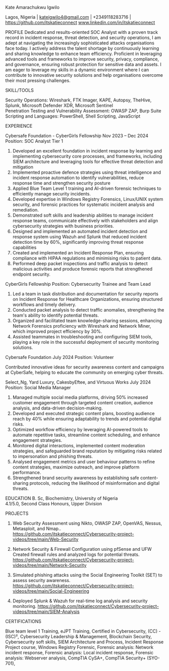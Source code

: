 Kate Amarachukwu Igwilo

Lagos, Nigeria 
| kateigwilo4@gmail.com |
+2349118283716 |
https://github.com/itskatieconnect
 www.linkedin.com/in/itskatieconnect

 
PROFILE 
Dedicated and results-oriented SOC Analyst with a proven track record in incident response, threat detection, and security operations, I am adept at navigating the increasingly sophisticated attacks organisations face today. I actively address the talent shortage by continuously learning and sharing knowledge to enhance team efficiency. Proficient in leveraging advanced tools and frameworks to improve security, privacy, compliance, and governance, ensuring robust protection for sensitive data and assets. I am eager to leverage my skills in a dynamic environment where I can contribute to innovative security solutions and help organisations overcome their most pressing challenges.

SKILL/TOOLS

Security Operations: Wireshark,  FTK Imager, KAPE, Autopsy, TheHive, Splunk, Microsoft Defender XDR, Microsoft Sentinel  
Penetration Testing and Vulnerability Assessment: OWASP ZAP, Burp Suite
Scripting and Languages: PowerShell, Shell Scripting, JavaScript





EXPERIENCE

Cybersafe Foundation - CyberGirls Fellowship 					Nov 2023 – Dec 2024
Position: SOC Analyst Tier 1


1. Developed an excellent foundation in incident response by learning and implementing cybersecurity core processes, and frameworks, including SIEM architecture and leveraging tools for effective threat detection and mitigation
2. Implemented proactive defence strategies using threat intelligence and incident response automation to identify vulnerabilities, reduce response time and strengthen security posture
3. Applied Blue Team Level 1 training and AI-driven forensic techniques to efficiently manage security incidents.
4. Developed expertise in Windows Registry Forensics, Linux/UNIX system security, and forensic practices for systematic incident analysis and remediation.
5. Demonstrated soft skills and leadership abilities to manage incident response teams, communicate effectively with stakeholders and align cybersecurity strategies with business priorities.
6. Designed and implemented an automated incident detection and response system using Wazuh and Splunk that reduced incident detection time by 60%, significantly improving threat response capabilities
7. Created and implemented an Incident Response Plan, ensuring compliance with HIPAA regulations and minimising risks to patient data.
8. Performed deep packet inspections and traffic analysis to detect malicious activities and produce forensic reports that strengthened endpoint security.


CyberGirls Fellowship 
Position: Cybersecurity Trainee and Team Lead

1. Led a team in task distribution and documentation for security reports on Incident Response for Healthcare Organizations, ensuring structured workflows and timely delivery.
2. Conducted packet analysis to detect traffic anomalies, strengthening the team's ability to identify potential threats.
3. Organized and facilitated team knowledge-sharing sessions, enhancing Network Forensics proficiency with Wireshark and Network Miner, which improved project efficiency by 30%.
4. Assisted teammates in troubleshooting and configuring SIEM tools, playing a key role in the successful deployment of security monitoring solutions.


Cybersafe Foundation 									July 2024
Position: Volunteer

Contributed innovative ideas for security awareness content and campaigns at CyberSafe, helping to educate the community on emerging cyber threats.



Select_Ng, Yard Luxury,  CakesbyEftee, and Virtuous Works				 July 2024
Position:  Social Media Manager

1. Managed multiple social media platforms, driving 50% increased customer engagement through targeted content creation, audience analysis, and data-driven decision-making.
2. Developed and executed strategic content plans, boosting audience reach by 40% while ensuring adaptability to trends and potential digital risks.
3. Optimized workflow efficiency by leveraging AI-powered tools to automate repetitive tasks, streamline content scheduling, and enhance engagement strategies.
4. Monitored digital interactions, implemented content moderation strategies, and safeguarded brand reputation by mitigating risks related to impersonation and phishing threats.
5. Analysed engagement metrics and user behaviour patterns to refine content strategies, maximize outreach, and improve platform performance.
6. Strengthened brand security awareness by establishing safe content-sharing protocols, reducing the likelihood of misinformation and digital threats.




EDUCATION
B. Sc, Biochemistry, University of Nigeria								
4.1/5.0, Second Class Honours, Upper Division	



PROJECTS
1. Web Security Assessment using Nikto, OWASP ZAP, OpenVAS, Nessus, Metasploit, and Nmap..
https://github.com/itskatieconnect/Cybersecurity-project-videos/tree/main/Web-Security

2. Network Security & Firewall Configuration using pfSense and UFW
Created firewall rules and analyzed logs for potential threats.
https://github.com/itskatieconnect/Cybersecurity-project-videos/tree/main/Network-Security

3. Simulated phishing attacks using the Social Engineering Toolkit (SET) to assess security awareness.
https://github.com/itskatieconnect/Cybersecurity-project-videos/tree/main/Social-Engineering

4. Deployed Splunk & Wazuh for real-time log analysis and security monitoring.
https://github.com/itskatieconnect/Cybersecurity-project-videos/tree/main/SIEM-Analysis



CERTIFICATIONS

Blue team level 1 Training,
eJPT Training,
Certified in Cybersecurity, (CC) -(ISC)²,
Cybersecurity Leadership & Management,
Blockchain Security,
Cybersecurity soft skills,
SIEM Architecture and Process, 
Incident Response Project course, 
Windows Registry Forensic,
Forensic analysis: Network incident response, 
Forensic analysis: Local incident response,
Forensic analysis: Webserver analysis,
CompTIA CySA+,
CompTIA Security+ (SYO-701),

